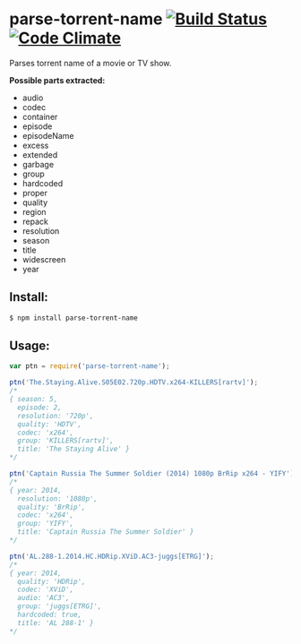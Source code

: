 # parse-torrent-name [![Build Status](https://travis-ci.org/jzjzjzj/parse-torrent-name.svg?branch=master)](https://travis-ci.org/jzjzjzj/parse-torrent-name) [![Code Climate](https://codeclimate.com/github/jzjzjzj/parse-torrent-name/badges/gpa.svg)](https://codeclimate.com/github/jzjzjzj/parse-torrent-name)

Parses torrent name of a movie or TV show.

**Possible parts extracted:**

- audio
- codec
- container
- episode
- episodeName
- excess
- extended
- garbage
- group
- hardcoded
- proper
- quality
- region
- repack
- resolution
- season
- title
- widescreen
- year

## Install:
```bash
$ npm install parse-torrent-name
```

## Usage:
```javascript
var ptn = require('parse-torrent-name');

ptn('The.Staying.Alive.S05E02.720p.HDTV.x264-KILLERS[rartv]');
/*
{ season: 5,
  episode: 2,
  resolution: '720p',
  quality: 'HDTV',
  codec: 'x264',
  group: 'KILLERS[rartv]',
  title: 'The Staying Alive' }
*/

ptn('Captain Russia The Summer Soldier (2014) 1080p BrRip x264 - YIFY');
/*
{ year: 2014,
  resolution: '1080p',
  quality: 'BrRip',
  codec: 'x264',
  group: 'YIFY',
  title: 'Captain Russia The Summer Soldier' }
*/

ptn('AL.288-1.2014.HC.HDRip.XViD.AC3-juggs[ETRG]');
/*
{ year: 2014,
  quality: 'HDRip',
  codec: 'XViD',
  audio: 'AC3',
  group: 'juggs[ETRG]',
  hardcoded: true,
  title: 'AL 288-1' }
*/
```
